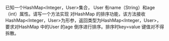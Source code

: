 已知一个HashMap<Integer，User>集合， User 有name（String）和age（int）属性。请写一个方法实现
对HashMap 的排序功能，该方法接收HashMap<Integer，User>为形参，返回类型为HashMap<Integer，User>，
要求对HashMap 中的User 的age 倒序进行排序。排序时key=value 键值对不得拆散。